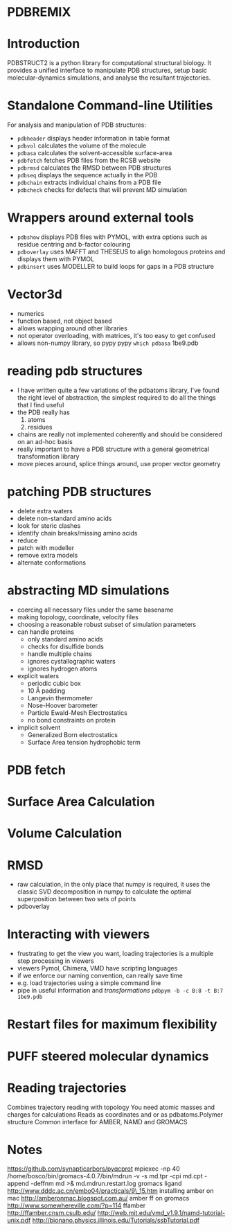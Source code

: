 # PDBREMIX

# Introduction

PDBSTRUCT2 is a python library for computational structural biology. It provides a unified interface to manipulate PDB structures, setup basic molecular-dynamics simulations, and analyse the resultant trajectories. 

# Standalone Command-line Utilities

For analysis and manipulation of PDB structures:

- `pdbheader` displays header information in table format
- `pdbvol` calculates the volume of the molecule
- `pdbasa` calculates the solvent-accessible surface-area
- `pdbfetch` fetches PDB files from the RCSB website
- `pdbrmsd` calculates the RMSD between PDB structures
- `pdbseq` displays the sequence actually in the PDB
- `pdbchain` extracts individual chains from a PDB file
- `pdbcheck` checks for defects that will prevent MD simulation

# Wrappers around external tools

- `pdbshow` displays PDB files with PYMOL, with extra options such as residue centring and b-factor colouring
- `pdboverlay` uses MAFFT and THESEUS to align homologous proteins and displays them with PYMOL
- `pdbinsert` uses MODELLER to build loops for gaps in a PDB structure

# Vector3d

- numerics
- function based, not object based
- allows wrapping around other libraries
- not operator overloading, with matrices, it's too easy to get confused
- allows non-numpy library, so pypy
  pypy `which pdbasa` 1be9.pdb

# reading pdb structures

- I have written quite a few variations of the pdbatoms library, I've found the right level of abstraction, the simplest required to do all the things that I find useful
- the PDB really has 
  1. atoms
  2. residues
- chains are really not implemented coherently and should be considered on an ad-hoc basis
- really important to have a PDB structure with a general geometrical transformation library
- move pieces around, splice things around, use proper vector geometry

# patching PDB structures
- delete extra waters
- delete non-standard amino acids
- look for steric clashes
- identify chain breaks/missing amino acids
- reduce
- patch with modeller
- remove extra models
- alternate conformations

# abstracting MD simulations

- coercing all necessary files under the same basename
- making topology, coordinate, velocity files
- choosing a reasonable robust subset of simulation parameters
- can handle proteins
  - only standard amino acids
  - checks for disulfide bonds
  - handle multiple chains
  - ignores cystallographic waters
  - ignores hydrogen atoms
- explicit waters
  - periodic cubic box
  - 10 Å padding
  - Langevin thermometer
  - Nose-Hoover barometer
  - Particle Ewald-Mesh Electrostatics
  - no bond constraints on protein
- implicit solvent
  - Generalized Born electrostatics
  - Surface Area tension hydrophobic term

# PDB fetch

# Surface Area Calculation

# Volume Calculation

# RMSD
- raw calculation, in the only place that numpy is required, it uses the classic SVD decomposition in numpy to calculate the optimal superposition between two sets of points
- pdboverlay

# Interacting with viewers
- frustrating to get the view you want, loading trajectories is a multiple step processing in viewers
- viewers Pymol, Chimera, VMD have scripting languages
- if we enforce our naming convention, can really save time
- e.g. load trajectories using a simple command line
- pipe in useful information and *transformations* 
  `pdbpym -b -c B:8 -t B:7 1be9.pdb`

# Restart files for maximum flexibility

# PUFF steered molecular dynamics

# Reading trajectories

Combines trajectory reading with topology
You need atomic masses and charges for calculations
Reads as coordinates and or as pdbatoms.Polymer structure
Common interface for AMBER, NAMD and GROMACS

# Notes
https://github.com/synapticarbors/pyqcprot
mpiexec -np 40 /home/bosco/bin/gromacs-4.0.7/bin/mdrun -v -s md.tpr -cpi md.cpt -append -deffnm md \>& md.mdrun.restart.log
gromacs ligand http://www.dddc.ac.cn/embo04/practicals/9\_15.htm
installing amber on mac http://amberonmac.blogspot.com.au/
amber ff on gromacs http://www.somewhereville.com/?p=114
ffamber http://ffamber.cnsm.csulb.edu/
http://web.mit.edu/vmd_v1.9.1/namd-tutorial-unix.pdf
http://bionano.physics.illinois.edu/Tutorials/ssbTutorial.pdf